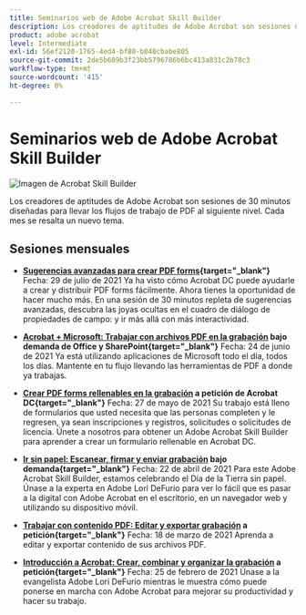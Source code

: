 ```yaml
---
title: Seminarios web de Adobe Acrobat Skill Builder
description: Los creadores de aptitudes de Adobe Acrobat son sesiones de 30 minutos diseñadas para llevar los flujos de trabajo de PDf al siguiente nivel
product: adobe acrobat
level: Intermediate
exl-id: 56ef2120-1765-4ed4-bf80-b048cbabe805
source-git-commit: 2de5b609b3f23bb5796786b6bc413a831c2b78c3
workflow-type: tm+mt
source-wordcount: '415'
ht-degree: 0%

---
```


# Seminarios web de Adobe Acrobat Skill Builder

![Imagen de Acrobat Skill Builder](../assets/sbacrobatwebinars.png)

Los creadores de aptitudes de Adobe Acrobat son sesiones de 30 minutos diseñadas para llevar los flujos de trabajo de PDF al siguiente nivel. Cada mes se resalta un nuevo tema.

## Sesiones mensuales

* **[Sugerencias avanzadas para crear PDF forms](https://acrobat-skill-builder-advanced-forms.joinus.adobeevents.com/register/registration/form){target=&quot;_blank&quot;}**
Fecha: 29 de julio de 2021 Ya ha visto cómo Acrobat DC puede ayudarle a crear y distribuir PDF forms fácilmente. Ahora tienes la oportunidad de hacer mucho más. En una sesión de 30 minutos repleta de sugerencias avanzadas, descubra las joyas ocultas en el cuadro de diálogo de propiedades de campo: y ir más allá con más interactividad.

* **[Acrobat + Microsoft: Trabajar con archivos PDF en la grabación](https://event.on24.com/wcc/r/3196868/BE965B6CCBF4D3F8CAA0BD9A9BE27D95) bajo demanda de Office y SharePoint{target=&quot;_blank&quot;}**
Fecha: 24 de junio de 2021 Ya está utilizando aplicaciones de Microsoft todo el día, todos los días. Mantente en tu flujo llevando las herramientas de PDF a donde ya trabajas.

* **[Crear PDF forms rellenables en la grabación](https://event.on24.com/eventRegistration/EventLobbyServlet?target=reg20.jsp&amp;referrer=&amp;eventid=3121725&amp;sessionid=1&amp;key=25B5B53B5D1C0C28817D573D38715E98&amp;regTag=&amp;V2=false&amp;sourcepage=register) a petición de Acrobat DC{target=&quot;_blank&quot;}**
Fecha: 27 de mayo de 2021 Su trabajo está lleno de formularios que usted necesita que las personas completen y le regresen, ya sean inscripciones y registros, solicitudes o solicitudes de licencia. Únete a nosotros para obtener un Adobe Acrobat Skill Builder para aprender a crear un formulario rellenable en Acrobat DC.

* **[Ir sin papel: Escanear, firmar y enviar grabación](https://event.on24.com/wcc/r/3032072/58D1594AD332B56C87C6791CACC48EEC) bajo demanda{target=&quot;_blank&quot;}**
Fecha: 22 de abril de 2021 Para este Adobe Acrobat Skill Builder, estamos celebrando el Día de la Tierra sin papel. Únase a la experta en Adobe Lori DeFurio para ver lo fácil que es pasar a la digital con Adobe Acrobat en el escritorio, en un navegador web y utilizando su dispositivo móvil.

* **[Trabajar con contenido PDF: Editar y exportar grabación](https://event.on24.com/wcc/r/3032046/B8E6566A2137FD0647CA1ECB7F9C0C7D) a petición{target=&quot;_blank&quot;}**
Fecha: 18 de marzo de 2021 Aprenda a editar y exportar contenido de sus archivos PDF.

* **[Introducción a Acrobat: Crear, combinar y organizar la grabación](https://event.on24.com/wcc/r/2989840/9372A25C3E59A72DB07F7A42161BC26B) a petición{target=&quot;_blank&quot;}**
Fecha: 25 de febrero de 2021 Únase a la evangelista Adobe Lori DeFurio mientras le muestra cómo puede ponerse en marcha con Adobe Acrobat para mejorar su productividad y hacer su trabajo.
